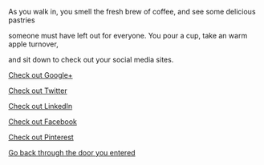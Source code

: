 As you walk in, you smell the fresh brew of coffee, and see some delicious pastries

someone must have left out for everyone. You pour a cup, take an warm apple turnover,

and sit down to check out your social media sites.


[Check out Google+](https://plus.google.com/)

[Check out Twitter](http://www.twitter.com)

[Check out LinkedIn](http://www.linkedin.com)

[Check out Facebook](http://www.facebook.com)

[Check out Pinterest](http://www.pinterest.com)

[Go back through the door you entered](../marshmallow.md)